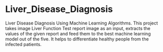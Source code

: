 # Liver_Disease_Diagnosis
Liver Disease Diagnosis Using Machine Learning Algorithms.
This project takes image Liver Function Test report image as an input, extracts the values of the given report and feed them to the best machine learning model out of the five. It helps to differentiate healthy people from the infected patients.
